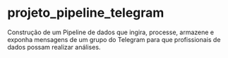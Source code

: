 # projeto_pipeline_telegram
Construção de um Pipeline de dados que ingira, processe, armazene e exponha mensagens de um grupo do Telegram para que profissionais de dados possam realizar análises.
